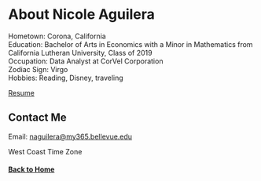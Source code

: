 # About Nicole Aguilera

Hometown: Corona, California\
Education: Bachelor of Arts in Economics with a Minor in Mathematics from California Lutheran University, Class of 2019\
Occupation: Data Analyst at CorVel Corporation\
Zodiac Sign: Virgo\
Hobbies: Reading, Disney, traveling

[Resume](https://github.com/ntiana55/Portfolio_NicoleAguilera/blob/45eae8a30540df3207ea1bf07776e5507c781da4/docs/Nicole%20Aguilera%20Resume%203_10_2021.pdf)

## Contact Me

Email: naguilera@my365.bellevue.edu

West Coast Time Zone

#### [Back to Home](https://ntiana55.github.io/Portfolio_NicoleAguilera/)
